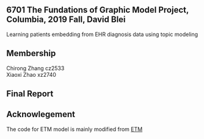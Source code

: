## 6701 The Fundations of Graphic Model Project, Columbia, 2019 Fall, David Blei
Learning patients embedding from EHR diagnosis data using topic modeling

## Membership

Chirong Zhang cz2533   
Xiaoxi Zhao xz2740

## Final Report


## Acknowlegement
The code for ETM model is mainly modified from [ETM](https://github.com/adjidieng/ETM)



